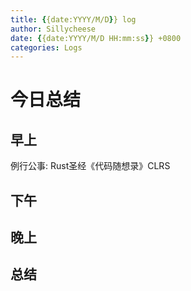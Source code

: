 ```yaml
---
title: {{date:YYYY/M/D}} log
author: Sillycheese
date: {{date:YYYY/M/D HH:mm:ss}} +0800
categories: Logs
---
```


# 今日总结

## 早上

例行公事: Rust圣经《代码随想录》CLRS

## 下午



## 晚上



## 总结